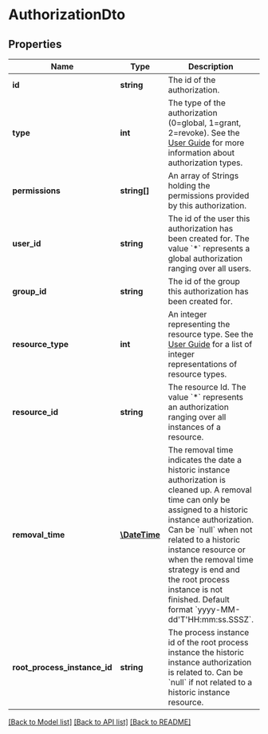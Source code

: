 # AuthorizationDto

## Properties
Name | Type | Description | Notes
------------ | ------------- | ------------- | -------------
**id** | **string** | The id of the authorization. | [optional] 
**type** | **int** | The type of the authorization (0&#x3D;global, 1&#x3D;grant, 2&#x3D;revoke). See the [User Guide](https://docs.camunda.org/manual/7.21/user-guide/process-engine/authorization-service.md#authorization-type) for more information about authorization types. | [optional] 
**permissions** | **string[]** | An array of Strings holding the permissions provided by this authorization. | [optional] 
**user_id** | **string** | The id of the user this authorization has been created for. The value &#x60;*&#x60; represents a global authorization ranging over all users. | [optional] 
**group_id** | **string** | The id of the group this authorization has been created for. | [optional] 
**resource_type** | **int** | An integer representing the resource type. See the [User Guide](https://docs.camunda.org/manual/7.21/user-guide/process-engine/authorization-service/#resources) for a list of integer representations of resource types. | [optional] 
**resource_id** | **string** | The resource Id. The value &#x60;*&#x60; represents an authorization ranging over all instances of a resource. | [optional] 
**removal_time** | [**\DateTime**](\DateTime.md) | The removal time indicates the date a historic instance authorization is cleaned up. A removal time can only be assigned to a historic instance authorization. Can be &#x60;null&#x60; when not related to a historic instance resource or when the removal time strategy is end and the root process instance is not finished. Default format &#x60;yyyy-MM-dd&#x27;T&#x27;HH:mm:ss.SSSZ&#x60;. | [optional] 
**root_process_instance_id** | **string** | The process instance id of the root process instance the historic instance authorization is related to. Can be &#x60;null&#x60; if not related to a historic instance resource. | [optional] 

[[Back to Model list]](../../README.md#documentation-for-models) [[Back to API list]](../../README.md#documentation-for-api-endpoints) [[Back to README]](../../README.md)

